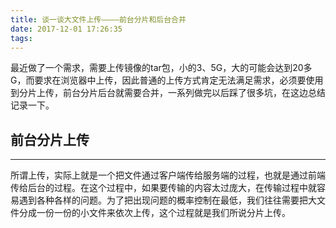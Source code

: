 ```yaml
---
title: 谈一谈大文件上传————前台分片和后台合并
date: 2017-12-01 17:26:35
tags:
---
```

最近做了一个需求，需要上传镜像的tar包，小的3、5G，大的可能会达到20多G，而要求在浏览器中上传，因此普通的上传方式肯定无法满足需求，必须要使用到分片上传，前台分片后台就需要合并，一系列做完以后踩了很多坑，在这边总结记录一下。

## 前台分片上传

***

所谓上传，实际上就是一个把文件通过客户端传给服务端的过程，也就是通过前端传给后台的过程。在这个过程中，如果要传输的内容太过庞大，在传输过程中就容易遇到各种各样的问题。为了把出现问题的概率控制在最低，我们往往需要把大文件分成一份一份的小文件来依次上传，这个过程就是我们所说分片上传。

